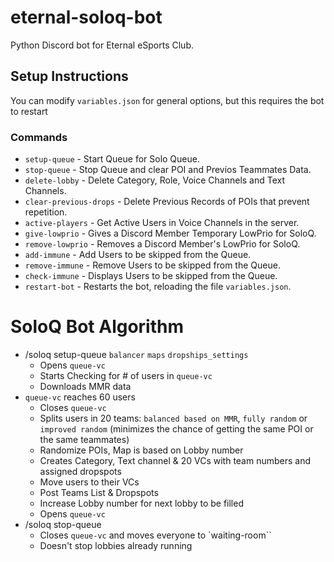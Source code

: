 # eternal-soloq-bot
 Python Discord bot for Eternal eSports Club.

## Setup Instructions
You can modify `variables.json` for general options, but this requires the bot to restart

### Commands
- `setup-queue` - Start Queue for Solo Queue.
- `stop-queue` - Stop Queue and clear POI and Previos Teammates Data.
- `delete-lobby` - Delete Category, Role, Voice Channels and Text Channels.
- `clear-previous-drops` - Delete Previous Records of POIs that prevent repetition.
- `active-players` - Get Active Users in Voice Channels in the server.
- `give-lowprio` - Gives a Discord Member Temporary LowPrio for SoloQ.
- `remove-lowprio` - Removes a Discord Member's LowPrio for SoloQ.
- `add-immune` - Add Users to be skipped from the Queue.
- `remove-immune` - Remove Users to be skipped from the Queue.
- `check-immune` - Displays Users to be skipped from the Queue.
- `restart-bot` - Restarts the bot, reloading the file `variables.json`.

# SoloQ Bot Algorithm
- /soloq setup-queue `balancer` `maps` `dropships_settings`
    - Opens `queue-vc` 
    - Starts Checking for # of users in `queue-vc`
    - Downloads MMR data
- `queue-vc` reaches 60 users
    -  Closes  `queue-vc`
    - Splits users in 20 teams: `balanced based on MMR`, `fully random` or `improved random` (minimizes the chance of getting the same POI or the same teammates)
    - Randomize POIs, Map is based on Lobby number
    - Creates Category, Text channel & 20 VCs with team numbers and assigned dropspots
    - Move users to their VCs
    - Post Teams List & Dropspots
    - Increase Lobby number for next lobby to be filled
    - Opens `queue-vc`
- /soloq stop-queue
  - Closes `queue-vc` and moves everyone to `waiting-room``
  - Doesn't stop lobbies already running